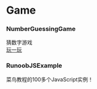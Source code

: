 # Game
### NumberGuessingGame<br>
猜数字游戏<br>
[玩一玩](https://cdn.rawgit.com/olivivian/Game/008c1a29/NumberGuessingGame/NumberGuessingGame.html)

### RunoobJSExample
菜鸟教程的100多个JavaScript实例！
